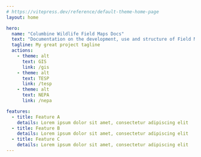 ```yaml
---
# https://vitepress.dev/reference/default-theme-home-page
layout: home

hero:
  name: "Columbine Wildlife Field Maps Docs"
  text: "Documentation on the development, use and structure of Field Maps Web Maps on the Columbine Ranger District. "
  tagline: My great project tagline
  actions:
    - theme: alt
      text: GIS
      link: /gis
    - theme: alt
      text: TESP
      link: /tesp
    - theme: alt
      text: NEPA
      link: /nepa

features:
  - title: Feature A
    details: Lorem ipsum dolor sit amet, consectetur adipiscing elit
  - title: Feature B
    details: Lorem ipsum dolor sit amet, consectetur adipiscing elit
  - title: Feature C
    details: Lorem ipsum dolor sit amet, consectetur adipiscing elit
---
```

